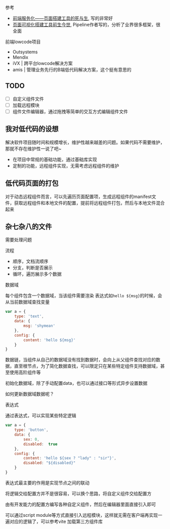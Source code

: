 

参考
* [前端服务化——页面搭建工具的死与生](https://www.cnblogs.com/sskyy/p/6496287.html), 写的非常好
* [页面可视化搭建工具前生今世](https://github.com/CntChen/cntchen.github.io/issues/15), Pipeline作者写的，分析了业界很多框架，很全面



前端lowcode项目

* Outsystems
* Mendix
* iVX | 跨平台lowcode解决方案
* amis | 管理业务先行的B端低代码解决方案，这个挺有意思的

## TODO

* [ ] 自定义组件文件
* [ ] 加载远程模块
* [ ] 组件文件编辑器，通过拖拽等简单的交互方式编辑组件文件

## 我对低代码的设想

解决软件项目随时间和规模增长，维护性越来越差的问题。如果代码不需要维护，那就不存在维护性一说了吧~

* 在项目中常规的基础功能，通过基础库实现
* 定制的功能，远程组件实现，无需考虑远程组件的维护


## 低代码页面的打包

对于动态远程组件而言，可以先遍历页面配置项，生成远程组件的manifest文件，获取远程组件和本地文件的配置，提前将远程组件打包，然后与本地文件混合起来

## 杂七杂八的文件

需要处理问题

流程

* 顺序，文档流顺序
* 分支，判断是否展示
* 循环，遍历展示多个数据

数据域

每个组件包含一个数据域，当该组件需要渲染 表达式如`hello ${msg}`的时候，会从当前数据域查找变量

```js
var a = {
    type: 'text',
    data: {
        msg: 'shymean'
    },
    config: {
        content: 'hello ${msg}'    
    }   
}
```

数据链，当组件从自己的数据域没有找到数据时，会向上从父组件查找对应的数据，直至根节点，为了简化数据查找，可以限定只在某些特定组件支持数据域，甚至使用高阶组件等

初始化数据域，除了手动配置data，也可以通过接口等形式异步设置数据

如何更新数据域数据呢？

表达式

通过表达式，可以实现某些特定逻辑

```js
var a = {
    type: 'button',
    data: {
        sex: 0,
        disabled:  true
    },
    config: {
        content: 'hello ${sex ? "lady" : "sir"}',
        disabled: "${disabled}"
    }   
}
```

表达式最主要的作用是实现节点之间的联动

将逻辑交给配置方并不是很容易，可以换个思路，将自定义组件交给配置方

由有开发能力的配置方编写各种自定义组件，然后在编辑器里面直接引入即可

可以通过script module等方式直接引入远程模块，这样就无需在客户端再实现一遍对应的逻辑了，可以参考vite 加载第三方组件库
